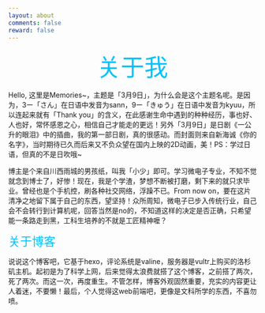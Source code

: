```yaml
---
layout: about
comments: false
reward: false
---
```


<center><font face="verdana" size=12px color="00c2ff" font-weight=bold>关于我</font></center>

Hello, 这里是Memories~，主题是「3月9日」，为什么会是这个主题名呢。是因为，3ー「さん」在日语中发音为sann，9ー「きゅう」在日语中发音为kyuu，所以连起来就有「Thank you」的含义，在此感谢生命中遇到的种种经历，事也好、人也好，常怀感恩之心，相信自己才能走的更远！另外「3月9日」是日剧《一公升的眼泪》中的插曲，我的第一部日剧，真的很感动。而封面则来自新海诚《你的名字》，当时期待已久而后来又不负众望在国内上映的2D动画，美！PS：学过日语，但真的不是日吹哦~

博主是个来自川西雨城的男孩纸，叫我「小少」即可。学习微电子专业，不知不觉就念到博士了，好惨！现在，我是个学渣，梦想不断被打磨，剩下来的就只求毕业。曾经也是个手机控，刷各种社交网络，浮躁不已。From now on，要在这片清净之地留下属于自己的东西，望坚持！众所周知，微电子已步入传统行业，自己会不会转行到计算机呢，回答当然是no的，不知道这样的决定是否正确，只希望能一条路走到黑，工科生培养的不就是工匠精神嚒？

<left><font face="verdana" size=5px color="00c2ff">关于博客</font></left>

说说这个博客吧，它基于hexo，评论系统是valine，服务器是vultr上购买的洛杉矶主机。起初是为了科学上网，后来觉得太浪费就搭了这个博客，之前搭了两次，死了两次。而这一次，再度重生。不管怎样，博客外观固然重要，充实的内容更让人着迷，不要懒！最后，个人觉得这web前端吧，更像是文科所学的东西，不喜勿喷。